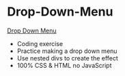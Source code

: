 # Drop-Down-Menu

[Drop Down Menu](https://brixsta.github.io/Drop-Down-Menu/)

- Coding exercise
- Practice making a drop down menu
- Use nested divs to create the effect
- 100% CSS & HTML no JavaScript
